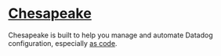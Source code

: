 # [Chesapeake](https://en.wikipedia.org/wiki/Chesapeake_Bay_Retriever)

Chesapeake is built to help you manage and automate Datadog configuration, especially [as code](https://en.wikipedia.org/wiki/Infrastructure_as_code).
